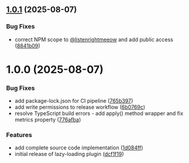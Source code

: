 ## [1.0.1](https://github.com/listenrightmeow/newk-plugin-lazy-loading/compare/v1.0.0...v1.0.1) (2025-08-07)


### Bug Fixes

* correct NPM scope to [@listenrightmeeow](https://github.com/listenrightmeeow) and add public access ([8841b09](https://github.com/listenrightmeow/newk-plugin-lazy-loading/commit/8841b09fec43f698e8eae5117a782d29fb98dc98))

# 1.0.0 (2025-08-07)


### Bug Fixes

* add package-lock.json for CI pipeline ([765b397](https://github.com/listenrightmeow/newk-plugin-lazy-loading/commit/765b397bcb7f96ed2324fc580a59d410f6ad3eea))
* add write permissions to release workflow ([6b0769c](https://github.com/listenrightmeow/newk-plugin-lazy-loading/commit/6b0769c0c8913d70edb04cf81e9ee033a6d22c36))
* resolve TypeScript build errors - add apply() method wrapper and fix metrics property ([776afba](https://github.com/listenrightmeow/newk-plugin-lazy-loading/commit/776afbaf4e1cfd055f33ad8d22568f6bca9b76f3))


### Features

* add complete source code implementation ([1d084ff](https://github.com/listenrightmeow/newk-plugin-lazy-loading/commit/1d084ff80248fcbe7b235294bd2f65847a16d74b))
* initial release of lazy-loading plugin ([dcf1f19](https://github.com/listenrightmeow/newk-plugin-lazy-loading/commit/dcf1f19f6f758751024d4867fe03d5590f2a31c0))
